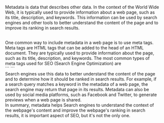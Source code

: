Metadata is data that describes other data. In the context of the World Wide Web, it is typically used to provide information about a web page, such as its title, description, and keywords. This information can be used by search engines and other tools to better understand the content of the page and to improve its ranking in search results.

<br/>
One common way to include metadata in a web page is to use meta tags. Meta tags are HTML tags that can be added to the head of an HTML document. They are typically used to provide information about the page, such as its title, description, and keywords. The most common types of meta tags used for SEO (Search Engine Optimization) are

<br/>
```

  <meta name="description" content="A short description of the page">
  <meta name="keywords" content="a list of, comma separated, keywords">
```

<br/>
Search engines use this data to better understand the content of the page and to determine how it should be ranked in search results. For example, if a search query matches a keyword in the metadata of a web page, the search engine may return that page in its results. Metadata can also be used by social media platforms, such as Facebook and Twitter, to generate previews when a web page is shared.

<br/>
In summary, metadata helps Search engines to understand the context of the webpage's content and improve the webpage's ranking in search results, it is important aspect of SEO, but it's not the only one.
